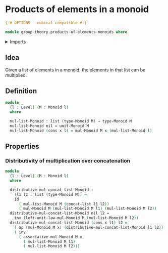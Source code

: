 # Products of elements in a monoid

```agda
{-# OPTIONS --cubical-compatible #-}

module group-theory.products-of-elements-monoids where
```

<details><summary>Imports</summary>

```agda
open import foundation.action-on-identifications-functions
open import foundation.identity-types
open import foundation.universe-levels

open import group-theory.monoids

open import lists.concatenation-lists
open import lists.lists
```

</details>

## Idea

Given a list of elements in a monoid, the elements in that list can be
multiplied.

## Definition

```agda
module _
  {l : Level} (M : Monoid l)
  where

  mul-list-Monoid : list (type-Monoid M) → type-Monoid M
  mul-list-Monoid nil = unit-Monoid M
  mul-list-Monoid (cons x l) = mul-Monoid M x (mul-list-Monoid l)
```

## Properties

### Distributivity of multiplication over concatenation

```agda
module _
  {l : Level} (M : Monoid l)
  where

  distributive-mul-concat-list-Monoid :
    (l1 l2 : list (type-Monoid M)) →
    Id
      ( mul-list-Monoid M (concat-list l1 l2))
      ( mul-Monoid M (mul-list-Monoid M l1) (mul-list-Monoid M l2))
  distributive-mul-concat-list-Monoid nil l2 =
    inv (left-unit-law-mul-Monoid M (mul-list-Monoid M l2))
  distributive-mul-concat-list-Monoid (cons x l1) l2 =
    ( ap (mul-Monoid M x) (distributive-mul-concat-list-Monoid l1 l2)) ∙
    ( inv
      ( associative-mul-Monoid M x
        ( mul-list-Monoid M l1)
        ( mul-list-Monoid M l2)))
```
